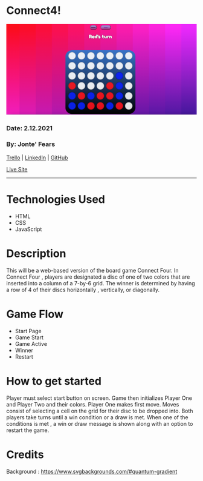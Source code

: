 # Connect4!

![C4](C4Snap.png)

### Date: 2.12.2021


### By: Jonte' Fears
[Trello](https://trello.com/b/z7YWRiNW/project1) | [LinkedIn](https://www.linkedin.com/in/jonte-fears-a70070156/) | [GitHub](https://github.com/JYoung554)

[Live Site](imported-parent.surge.sh)


***


# Technologies Used
* HTML
* CSS
* JavaScript


# Description
This will be a web-based version of the board game Connect Four. In Connect Four , players are designated a disc of one of two colors that are inserted into a column of a 7-by-6 grid. The winner is determined by having a row of 4 of their discs horizontally , vertically, or diagonally.


# Game Flow


- Start Page
- Game Start
- Game Active
- Winner
- Restart

# How to get started
Player must select start button on screen. Game then initializes Player One and Player Two and their colors. Player One makes first move. Moves consist of selecting a cell on the grid for their disc to be dropped into. Both players take turns until a win condition or a draw is met. When one of the conditions is met , a win or draw message is shown along with an option to restart the game.

# Credits

Background : https://www.svgbackgrounds.com/#quantum-gradient






